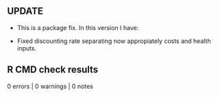 ## UPDATE

* This is a package fix. In this version I have:

* Fixed discounting rate separating now appropiately costs and health inputs.

## R CMD check results

0 errors | 0 warnings | 0 notes
